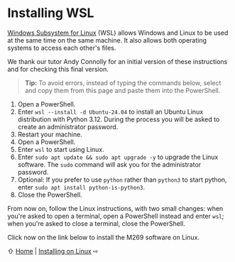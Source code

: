 # Installing WSL

[Windows Subsystem for Linux](https://learn.microsoft.com/en-us/windows/wsl/about)
(WSL) allows Windows and Linux to be used at the same time on the same machine.
It also allows both operating systems to access each other's files.

We thank our tutor Andy Connolly for an initial version of these instructions
and for checking this final version.

> **Tip:** To avoid errors, instead of typing the commands below,
> select and copy them from this page and paste them into the PowerShell.

1. Open a PowerShell.
2. Enter `wsl --install -d Ubuntu-24.04` to install an Ubuntu Linux distribution with Python 3.12.
   During the process you will be asked to create an administrator password.
3. Restart your machine.
4. Open a PowerShell.
5. Enter `wsl` to start using Linux.
6. Enter `sudo apt update && sudo apt upgrade -y` to upgrade the Linux software.
   The `sudo` command will ask you for the administrator password.
7. Optional: If you prefer to use `python` rather than `python3` to start python,
   enter `sudo apt install python-is-python3`.
8. Close the PowerShell.

From now on, follow the Linux instructions, with two small changes:
when you're asked to open a terminal, open a PowerShell instead and enter `wsl`;
when you're asked to close a terminal, close the PowerShell.

Click now on the link below to install the M269 software on Linux.

⇧ [Home](README.md)  | [Installing on Linux](install-linux.md) ⇨